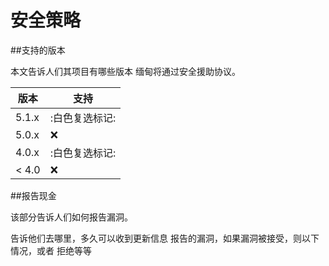 # 安全策略

##支持的版本

本文告诉人们其项目有哪些版本
缅甸将通过安全援助协议。

|版本|支持          |
| ------- | ------------------ |
| 5.1.x               |            :白色复选标记:            |
| 5.0.x             |          :x:                        |
| 4.0.x          |       :白色复选标记:       |
| < 4.0        |     :x:                   |

##报告现金

该部分告诉人们如何报告漏洞。

告诉他们去哪里，多久可以收到更新信息
报告的漏洞，如果漏洞被接受，则以下情况，或者
拒绝等等

